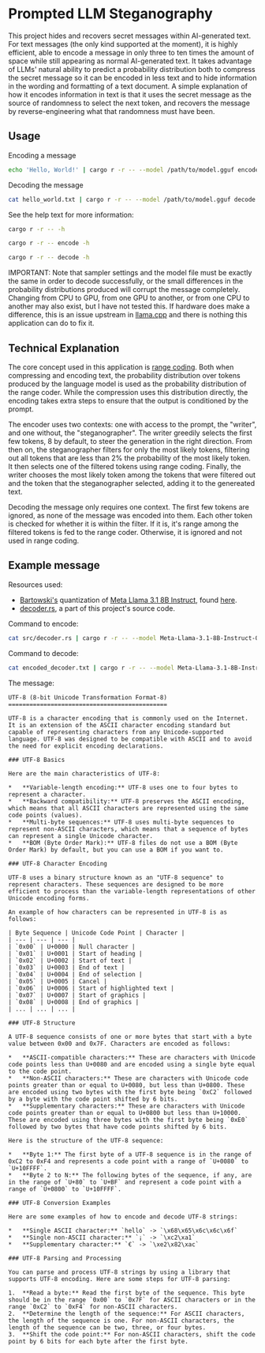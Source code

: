 # Prompted LLM Steganography
This project hides and recovers secret messages within AI-generated text. For text messages (the only kind supported at the moment), it is highly efficient, able to encode a message in only three to ten times the amount of space while still appearing as normal AI-generated text. It takes advantage of LLMs' natural ability to predict a probability distribution both to compress the secret message so it can be encoded in less text and to hide information in the wording and formatting of a text document. A simple explanation of how it encodes information in text is that it uses the secret message as the source of randomness to select the next token, and recovers the message by reverse-engineering what that randomness must have been.

## Usage
Encoding a message
```bash
echo 'Hello, World!' | cargo r -r -- --model /path/to/model.gguf encode 'Write a paragraph explaning the origins of the term "Hello, World!".' | tee hello_world.txt
```

Decoding the message
```bash
cat hello_world.txt | cargo r -r -- --model /path/to/model.gguf decode | tee decoded.txt
```

See the help text for more information:
```bash
cargo r -r -- -h
```
```bash
cargo r -r -- encode -h
```
```bash
cargo r -r -- decode -h
```

IMPORTANT: Note that sampler settings and the model file must be exactly the same in order to decode successfully, or the small differences in the probability distributions produced will corrupt the message completely. Changing from CPU to GPU, from one GPU to another, or from one CPU to another may also exist, but I have not tested this. If hardware does make a difference, this is an issue upstream in [llama.cpp](https://github.com/ggerganov/llama.cpp) and there is nothing this application can do to fix it.

## Technical Explanation
The core concept used in this application is [range coding](https://en.wikipedia.org/wiki/Range_coding). Both when compressing and encoding text, the probability distribution over tokens produced by the language model is used as the probability distribution of the range coder. While the compression uses this distribution directly, the encoding takes extra steps to ensure that the output is conditioned by the prompt.

The encoder uses two contexts: one with access to the prompt, the "writer", and one without, the "steganographer". The writer greedily selects the first few tokens, 8 by default, to steer the generation in the right direction. From then on, the steganographer filters for only the most likely tokens, filtering out all tokens that are less than 2% the probability of the most likely token. It then selects one of the filtered tokens using range coding. Finally, the writer chooses the most likely token among the tokens that were filtered out and the token that the steganographer selected, adding it to the genereated text.

Decoding the message only requires one context. The first few tokens are ignored, as none of the message was encoded into them. Each other token is checked for whether it is within the filter. If it is, it's range among the filtered tokens is fed to the range coder. Otherwise, it is ignored and not used in range coding.

## Example message
Resources used:
- [Bartowski's](https://huggingface.co/bartowski) quantization of [Meta Llama 3.1 8B Instruct](https://huggingface.co/meta-llama/Llama-3.1-8B-Instruct), found [here](https://huggingface.co/bartowski/Meta-Llama-3.1-8B-Instruct-GGUF/blob/main/Meta-Llama-3.1-8B-Instruct-Q5_K_M.gguf).
- [decoder.rs](https://github.com/nkoppel/llama-cpp-steganography/blob/f6e23feaa1cb9f6d708884eeefc8bcbc36f716de/src/decoder.rs), a part of this project's source code.

Command to encode:
```bash
cat src/decoder.rs | cargo r -r -- --model Meta-Llama-3.1-8B-Instruct-Q5_K_M.gguf encode 'Explain how UTF-8 works in detail.' | tee encoded_decoder.txt
```

Command to decode:
```bash
cat encoded_decoder.txt | cargo r -r -- --model Meta-Llama-3.1-8B-Instruct-Q5_K_M.gguf decode | tee decoded_decoder.rs
```

The message:
```
UTF-8 (8-bit Unicode Transformation Format-8)
=============================================

UTF-8 is a character encoding that is commonly used on the Internet. It is an extension of the ASCII character encoding standard but capable of representing characters from any Unicode-supported language. UTF-8 was designed to be compatible with ASCII and to avoid the need for explicit encoding declarations.

### UTF-8 Basics

Here are the main characteristics of UTF-8:

*   **Variable-length encoding:** UTF-8 uses one to four bytes to represent a character.
*   **Backward compatibility:** UTF-8 preserves the ASCII encoding, which means that all ASCII characters are represented using the same code points (values).
*   **Multi-byte sequences:** UTF-8 uses multi-byte sequences to represent non-ASCII characters, which means that a sequence of bytes can represent a single Unicode character.
*   **BOM (Byte Order Mark):** UTF-8 files do not use a BOM (Byte Order Mark) by default, but you can use a BOM if you want to.

### UTF-8 Character Encoding

UTF-8 uses a binary structure known as an "UTF-8 sequence" to represent characters. These sequences are designed to be more efficient to process than the variable-length representations of other Unicode encoding forms.

An example of how characters can be represented in UTF-8 is as follows:

| Byte Sequence | Unicode Code Point | Character |
| --- | --- | --- |
| `0x00` | U+0000 | Null character |
| `0x01` | U+0001 | Start of heading |
| `0x02` | U+0002 | Start of text |
| `0x03` | U+0003 | End of text |
| `0x04` | U+0004 | End of selection |
| `0x05` | U+0005 | Cancel |
| `0x06` | U+0006 | Start of highlighted text |
| `0x07` | U+0007 | Start of graphics |
| `0x08` | U+0008 | End of graphics |
| ... | ... | ... |

### UTF-8 Structure

A UTF-8 sequence consists of one or more bytes that start with a byte value between 0x00 and 0x7F. Characters are encoded as follows:

*   **ASCII-compatible characters:** These are characters with Unicode code points less than U+0080 and are encoded using a single byte equal to the code point.
*   **Non-ASCII characters:** These are characters with Unicode code points greater than or equal to U+0080, but less than U+0800. These are encoded using two bytes with the first byte being `0xC2` followed by a byte with the code point shifted by 6 bits.
*   **Supplementary characters:** These are characters with Unicode code points greater than or equal to U+0800 but less than U+10000. These are encoded using three bytes with the first byte being `0xE0` followed by two bytes that have code points shifted by 6 bits.

Here is the structure of the UTF-8 sequence:

*   **Byte 1:** The first byte of a UTF-8 sequence is in the range of 0xC2 to 0xF4 and represents a code point with a range of `U+0080` to `U+10FFFF`.
*   **Byte 2 to N:** The following bytes of the sequence, if any, are in the range of `U+80` to `U+BF` and represent a code point with a range of `U+0800` to `U+10FFFF`.

### UTF-8 Conversion Examples

Here are some examples of how to encode and decode UTF-8 strings:

*   **Single ASCII character:** `hello` -> `\x68\x65\x6c\x6c\x6f`
*   **Single non-ASCII character:** `¡` -> `\xc2\xa1`
*   **Supplementary character:** `€` -> `\xe2\x82\xac`

### UTF-8 Parsing and Processing

You can parse and process UTF-8 strings by using a library that supports UTF-8 encoding. Here are some steps for UTF-8 parsing:

1.  **Read a byte:** Read the first byte of the sequence. This byte should be in the range `0x00` to `0x7F` for ASCII characters or in the range `0xC2` to `0xF4` for non-ASCII characters.
2.  **Determine the length of the sequence:** For ASCII characters, the length of the sequence is one. For non-ASCII characters, the length of the sequence can be two, three, or four bytes.
3.  **Shift the code point:** For non-ASCII characters, shift the code point by 6 bits for each byte after the first byte.
```
